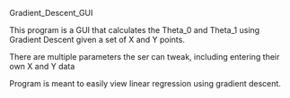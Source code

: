 Gradient_Descent_GUI

This program is a GUI that calculates the Theta_0 and Theta_1
using Gradient Descent
given a set of X and Y points.

There are multiple parameters the ser can tweak, 
including entering their own X and Y data

Program is meant to easily view linear regression using gradient descent.
